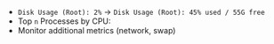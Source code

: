 - `Disk Usage (Root): 2%` -> `Disk Usage (Root): 45% used / 55G free`
- Top `n` Processes by CPU:
- Monitor additional metrics (network, swap)